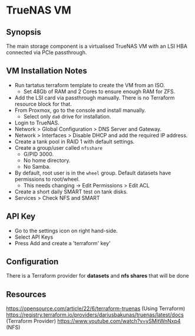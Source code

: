 # TrueNAS VM

## Synopsis

The main storage component is a virtualised TrueNAS VM with an LSI HBA connected via PCIe passthrough. 

## VM Installation Notes

* Run tartatus terraform template to create the VM from an ISO.
	* Set 48Gb of RAM and 2 Cores to ensure enough RAM for ZFS.
* Add the LSI card via passthrough manually. There is no Terraform resource block for that.
* From Proxmox, go to the console and install manually.
	* Select only `da0` drive for installation.
* Login to TrueNAS.
* Network > Global Configuration > DNS Server and Gateway.
* Network > Interfaces > Disable DHCP and add the required IP address.
* Create a tank pool in RAID 1 with default settings.
* Create a group/user called `nfsshare`
	* G/PID 3000. 
	* No home directory.
	* No Samba.
* By default, root user is in the `wheel` group. Default datasets have permissions to root/wheel.
	* This needs changing -> Edit Permissions > Edit ACL
* Create a short daily SMART test on tank disks.
* Services > Check NFS and SMART

## API Key

* Go to the settings icon on right hand-side.
* Select API Keys
* Press Add and create a 'terraform' key'

## Configuration

There is a Terraform provider for **datasets** and **nfs shares** that will be done

## Resources

https://opensource.com/article/22/6/terraform-truenas (Using Terraform)
https://registry.terraform.io/providers/dariusbakunas/truenas/latest/docs (Terraform Provider)
https://www.youtube.com/watch?v=ySMitWnNxp4 (NFS)